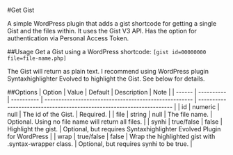 #Get Gist

A simple WordPress plugin that adds a gist shortcode for getting a single Gist and the files within. It uses the Gist V3 API. Has the option for authentication via Personal Access Token. 

##Usage
Get a Gist using a WordPress shortcode: `[gist id=00000000 file=file-name.php]`

The Gist will return as plain text. I recommend using WordPress plugin Syntaxhighlighter Evolved to highlight the Gist. See below for details.

##Options
| Option | Value      | Default    | Description                                           | Note                                                                  |
| ------ | ---------- | ---------- | ----------------------------------------------------- | --------------------------------------------------------------------- |
| id     | numeric    | null       | The id of the Gist.                                   | Required.                                                             |
| file   | string     | null       | The file name.                                        | Optional. Using no file name will return all files.                   |
| synhi  | true/false | false      | Highlight the gist.                                   | Optional, but requires Syntaxhighlighter Evolved Plugin for WordPress |
| wrap   | true/false | false      | Wrap the highlighted gist with .syntax-wrapper class. | Optional, but requires synhi to be true.                              |